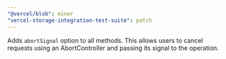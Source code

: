 ```yaml
---
"@vercel/blob": minor
"vercel-storage-integration-test-suite": patch
---
```


Adds `abortSignal` option to all methods. This allows users to cancel requests using an AbortController and passing its signal to the operation.

